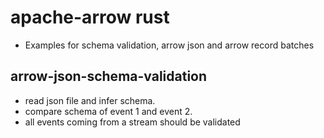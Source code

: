 # apache-arrow rust

- Examples for schema validation, arrow json and arrow record batches


## arrow-json-schema-validation

- read json file and infer schema.
- compare schema of event 1 and event 2.
- all events coming from a stream should be validated

